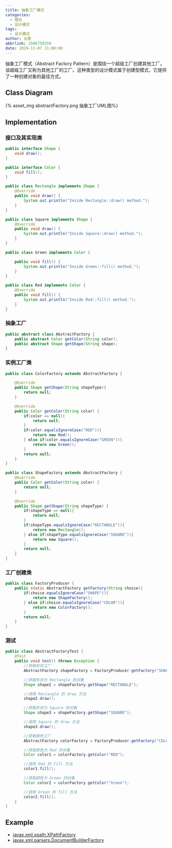 ```yaml
---
title: 抽象工厂模式
categories:
  - 理论
  - 设计模式
tags:
  - 设计模式
author: 长歌
abbrlink: 2506759259
date: 2019-11-07 21:00:00
---
```


抽象工厂模式（Abstract Factory Pattern）是围绕一个超级工厂创建其他工厂。该超级工厂又称为其他工厂的工厂。这种类型的设计模式属于创建型模式，它提供了一种创建对象的最佳方式。
<!-- More -->

## Class Diagram
{% asset_img abstractFactory.png 抽象工厂UML图%}

## Implementation

### 接口及其实现类
```java
public interface Shape {
    void draw();
}

public interface Color {
    void fill();
}

public class Rectangle implements Shape {
    @Override
    public void draw() {
        System.out.println("Inside Rectangle::draw() method.");
    }
}

public class Square implements Shape {
    @Override
    public void draw() {
        System.out.println("Inside Square::draw() method.");
    }
}

public class Green implements Color {

    public void fill() {
        System.out.println("Inside Green::fill() method.");
    }
}

public class Red implements Color {
    @Override
    public void fill() {
        System.out.println("Inside Red::fill() method.");
    }
}
```

### 抽象工厂
```java
public abstract class AbstractFactory {
    public abstract Color getColor(String color);
    public abstract Shape getShape(String shape);
}
```

### 实例工厂类
```java
public class ColorFactory extends AbstractFactory {

    @Override
    public Shape getShape(String shapeType){
        return null;
    }

    @Override
    public Color getColor(String color) {
        if(color == null){
            return null;
        }
        if(color.equalsIgnoreCase("RED")){
            return new Red();
        } else if(color.equalsIgnoreCase("GREEN")){
            return new Green();
        }
        return null;
    }
}

public class ShapeFactory extends AbstractFactory {
    @Override
    public Color getColor(String color) {
        return null;
    }

    @Override
    public Shape getShape(String shapeType) {
        if(shapeType == null){
            return null;
        }
        if(shapeType.equalsIgnoreCase("RECTANGLE")){
            return new Rectangle();
        } else if(shapeType.equalsIgnoreCase("SQUARE")){
            return new Square();
        }
        return null;
    }
}
```

### 工厂创建类
```java
public class FactoryProducer {
    public static AbstractFactory getFactory(String choice){
        if(choice.equalsIgnoreCase("SHAPE")){
            return new ShapeFactory();
        } else if(choice.equalsIgnoreCase("COLOR")){
            return new ColorFactory();
        }
        return null;
    }
}
```

### 测试
```java
public class AbstractFactoryTest {
    @Test
    public void test() throws Exception {
        //获取形状工厂
        AbstractFactory shapeFactory = FactoryProducer.getFactory("SHAPE");

        //获取形状为 Rectangle 的对象
        Shape shape2 = shapeFactory.getShape("RECTANGLE");

        //调用 Rectangle 的 draw 方法
        shape2.draw();

        //获取形状为 Square 的对象
        Shape shape3 = shapeFactory.getShape("SQUARE");

        //调用 Square 的 draw 方法
        shape3.draw();

        //获取颜色工厂
        AbstractFactory colorFactory = FactoryProducer.getFactory("COLOR");

        //获取颜色为 Red 的对象
        Color color1 = colorFactory.getColor("RED");

        //调用 Red 的 fill 方法
        color1.fill();

        //获取颜色为 Green 的对象
        Color color2 = colorFactory.getColor("Green");

        //调用 Green 的 fill 方法
        color2.fill();
    }
}
```

## Example
- [javax.xml.xpath.XPathFactory](http://docs.oracle.com/javase/8/docs/api/javax/xml/xpath/XPathFactory.html#newInstance--)
- [javax.xml.parsers.DocumentBuilderFactory](http://docs.oracle.com/javase/8/docs/api/javax/xml/parsers/DocumentBuilderFactory.html)